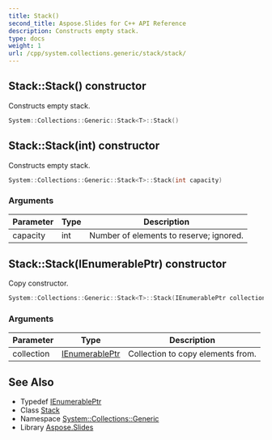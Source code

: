 ```yaml
---
title: Stack()
second_title: Aspose.Slides for C++ API Reference
description: Constructs empty stack.
type: docs
weight: 1
url: /cpp/system.collections.generic/stack/stack/
---
```

## Stack::Stack() constructor


Constructs empty stack.

```cpp
System::Collections::Generic::Stack<T>::Stack()
```

## Stack::Stack(int) constructor


Constructs empty stack.

```cpp
System::Collections::Generic::Stack<T>::Stack(int capacity)
```


### Arguments

| Parameter | Type | Description |
| --- | --- | --- |
| capacity | int | Number of elements to reserve; ignored. |

## Stack::Stack(IEnumerablePtr) constructor


Copy constructor.

```cpp
System::Collections::Generic::Stack<T>::Stack(IEnumerablePtr collection)
```


### Arguments

| Parameter | Type | Description |
| --- | --- | --- |
| collection | [IEnumerablePtr](../ienumerableptr/) | Collection to copy elements from. |

## See Also

* Typedef [IEnumerablePtr](./ienumerableptr/)
* Class [Stack](./)
* Namespace [System::Collections::Generic](../)
* Library [Aspose.Slides](../../)